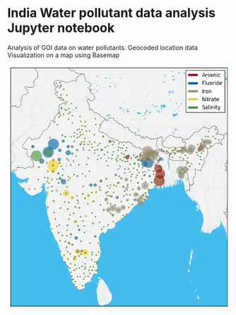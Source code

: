 # India Water pollutant data analysis Jupyter notebook

Analysis of GOI data on water pollutants.
Geocoded location data
Visualization on a map using Basemap

![Water Pollutants in India - Data Visualization](https://raw.githubusercontent.com/vinayshanbhag/coordinates/master/India-water-pollution-plot.png)
